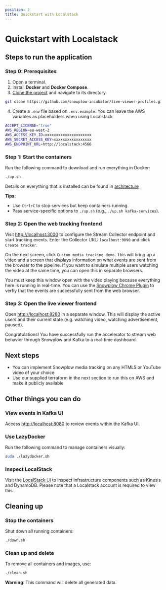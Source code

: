 ```yaml
---
position: 2
title: Quickstart with Localstack
---
```


# Quickstart with Localstack

## Steps to run the application

### Step 0: Prerequisites

1. Open a terminal.
2. Install **Docker** and **Docker Compose**.
3. [Clone the project](https://github.com/snowplow-incubator/live-viewer-profiles) and navigate to its directory.
```bash
git clone https://github.com/snowplow-incubator/live-viewer-profiles.git
```
4. Create a `.env` file based on `.env.example`. You can leave the AWS variables as placeholders when using Localstack
```bash
ACCEPT_LICENSE="true"
AWS_REGION=eu-west-2
AWS_ACCESS_KEY_ID=xxxxxxxxxxxxxxxxxxxxx
AWS_SECRET_ACCESS_KEY=xxxxxxxxxxxxxxxxx
AWS_ENDPOINT_URL=http://localstack:4566
```

### Step 1: Start the containers

Run the following command to download and run everything in Docker:

```bash
./up.sh
```
Details on everything that is installed can be found in [architecture](/tutorials/kafka-live-viewer-profiles/introduction#architecture)

**Tips:**
- Use `Ctrl+C` to stop services but keep containers running.
- Pass service-specific options to `./up.sh` (e.g., `./up.sh kafka-services`).

### Step 2: Open the web tracking frontend

Visit [http://localhost:3000](http://localhost:3000) to configure the Stream Collector endpoint and start tracking events. Enter the Collector URL: `localhost:9090` and click `Create tracker`. 

On the next screen, click `Custom media tracking demo`. This will bring up a video and a screen that displays information on what events are sent from the browser to the pipeline. If you want to simulate multiple users watching the video at the same time, you can open this in separate browsers. 

You must keep this window open with the video playing because everything here is running in real-time. You can use the [Snowplow Chrome Plugin](https://chromewebstore.google.com/detail/snowplow-inspector/maplkdomeamdlngconidoefjpogkmljm?hl=en&pli=1) to verfiy that the events are successfully sent from the web browser.

### Step 3: Open the live viewer frontend

Open [http://localhost:8280](http://localhost:8280) in a separate window. This will display the active users and their current state (e.g. watching video, watching advertisement, paused).

Congratulations! You have successfully run the accelerator to stream web behavior through Snowplow and Kafka to a real-time dashboard.

## Next steps
- You can implement Snowplow media tracking on any HTML5 or YouTube video of your choice
- Use our supplied terraform in the next section to run this on AWS and make it publicly available

## Other things you can do

### View events in Kafka UI

Access [http://localhost:8080](http://localhost:8080) to review events within the Kafka UI.

### Use LazyDocker

Run the following command to manage containers visually:

```bash
sudo ./lazydocker.sh
```

### Inspect LocalStack

Visit the [LocalStack UI](https://app.localstack.cloud/) to inspect infrastructure components such as Kinesis and DynamoDB. Please note that a Localstack account is required to view this. 

## Cleaning up

### Stop the containers

Shut down all running containers:

```bash
./down.sh
```

### Clean up and delete

To remove all containers and images, use:

```bash
./clean.sh
```

**Warning**: This command will delete all generated data.
